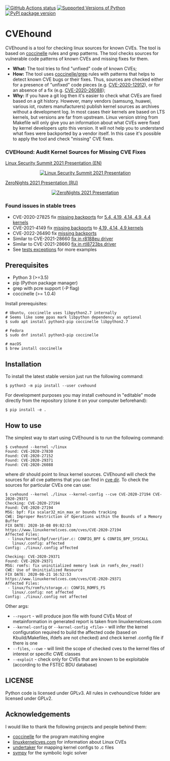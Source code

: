 [![GitHub Actions status](https://github.com/evdenis/cvehound/workflows/test/badge.svg)](https://github.com/evdenis/cvehound/actions?query=workflow%3Atest)
[![Supported Versions of Python](https://img.shields.io/pypi/pyversions/cvehound.svg)](https://pypi.org/project/cvehound)
[![PyPI package version](https://img.shields.io/pypi/v/cvehound.svg)](https://pypi.org/project/cvehound)

# CVEhound

CVEhound is a tool for checking linux sources for known CVEs.
The tool is based on [coccinelle](https://coccinelle.gitlabpages.inria.fr/website/)
rules and grep patterns. The tool checks sources for vulnerable
code patterns of known CVEs and missing fixes for them.

- **What:** The tool tries to find "unfixed" code of known CVEs;
- **How:** The tool uses [coccinelle/grep](cvehound/cve) rules with patterns that helps to detect known CVE bugs or their fixes. Thus, sources are checked either for a presence of "unfixed" code pieces (e.g. [CVE-2020-12912](cvehound/cve/CVE-2020-12912.cocci)), or for an absence of a fix (e.g. [CVE-2020-26088](cvehound/cve/CVE-2020-26088.cocci));
- **Why:** If you have a git log then it's easier to check what CVEs are fixed based on a git history. However, many vendors (samsung, huawei, various iot, routers manufacturers) publish kernel sources as archives without a development log. In most cases their kernels are based on LTS kernels, but versions are far from upstream. Linux version string from Makefile will only give you an information about what CVEs were fixed by kernel developers upto this version. It will not help you to understand what fixes were backported by a vendor itself. In this case it's possible to apply the tool and check "missing" CVE fixes.

### CVEHound: Audit Kernel Sources for Missing CVE Fixes

[Linux Security Summit 2021 Presentation (EN)](docs/LSS2021_CVEhound_en.pdf)

<p align="center">
  <a href="https://www.youtube.com/watch?v=jIDnVeZNUA8">
    <img src="https://img.youtube.com/vi/jIDnVeZNUA8/0.jpg" alt="Linux Security Summit 2021 Presentation"/>
  </a>
</p>

[ZeroNights 2021 Presentation (RU)](docs/ZN2021_CVEhound_ru.pdf)

<p align="center">
  <a href="https://www.youtube.com/watch?v=GG-YHLn5E1Q">
    <img src="https://img.youtube.com/vi/GG-YHLn5E1Q/0.jpg" alt="ZeroNights 2021 Presentation"/>
  </a>
</p>

### Found issues in stable trees

 - CVE-2020-27825 fix [missing backports](https://lkml.org/lkml/2021/1/21/1278) for [5.4, 4.19, 4.14, 4.9, 4.4 kernels](https://www.spinics.net/lists/stable/msg440412.html)
 - CVE-2021-4149 fix [missing backports](https://lore.kernel.org/stable/d1a3f31f-2205-6dce-0f33-6611972e48cd@gmx.com/T/#t) to [4.19, 4.14, 4.9 kernels](https://lore.kernel.org/stable/20220309064748.160978-1-denis.e.efremov@oracle.com/)
 - CVE-2022-26490 fix [missing backports](https://lore.kernel.org/all/20220321174006.47972-1-denis.e.efremov@oracle.com/)
 - Similar to CVE-2021-28660 [fix in r8188eu driver](https://lore.kernel.org/all/20220518070052.108287-1-denis.e.efremov@oracle.com/#r)
 - Similar to CVE-2021-28660 [fix in rtl8723bs driver](https://lore.kernel.org/all/20220520035730.5533-1-efremov@linux.com/)
 - See [tests exceptions](https://github.com/evdenis/cvehound/blob/master/tests/test_01_on_branch.py#L7) for more examples

## Prerequisites

- Python 3 (>=3.5)
- pip (Python package manager)
- grep with pcre support (-P flag)
- coccinelle (>= 1.0.4)

Install prerequisites:
``` shell
# Ubuntu, coccinelle uses libpython2.7 internally
# Seems like some ppas mark libpython dependency as optional
$ sudo apt install python3-pip coccinelle libpython2.7

# Fedora
$ sudo dnf install python3-pip coccinelle

# macOS
$ brew install coccinelle
```

## Installation

To install the latest stable version just run the following command:

``` shell
$ python3 -m pip install --user cvehound
```

For development purposes you may install cvehound in "editable" mode
directly from the repository (clone it on your computer beforehand):

``` shell
$ pip install -e .
```

## How to use

The simplest way to start using CVEhound is to run the following command:

``` shell
$ cvehound --kernel ~/linux
Found: CVE-2020-27830
Found: CVE-2020-27152
Found: CVE-2020-29371
Found: CVE-2020-26088
```

where *dir* should point to linux kernel sources. CVEhound will check the
sources for all cve patterns that you can find in [cve dir](/cvehound/cve/).
To check the sources for particular CVEs one can use:

``` shell
$ cvehound --kernel ./linux --kernel-config --cve CVE-2020-27194 CVE-2020-29371
Checking: CVE-2020-27194
Found: CVE-2020-27194
MSG: bpf: Fix scalar32_min_max_or bounds tracking
CWE: Improper Restriction of Operations within the Bounds of a Memory Buffer
FIX DATE: 2020-10-08 09:02:53
https://www.linuxkernelcves.com/cves/CVE-2020-27194
Affected Files:
 - linux/kernel/bpf/verifier.c: CONFIG_BPF & CONFIG_BPF_SYSCALL
   linux/.config: affected
Config: ./linux/.config affected

Checking: CVE-2020-29371
Found: CVE-2020-29371
MSG: romfs: fix uninitialized memory leak in romfs_dev_read()
CWE: Use of Uninitialized Resource
FIX DATE: 2020-08-21 16:52:53
https://www.linuxkernelcves.com/cves/CVE-2020-29371
Affected Files:
 - linux/fs/romfs/storage.c: CONFIG_ROMFS_FS
   linux/.config: not affected
Config: ./linux/.config not affected
```

Other args:
 - `--report` - will produce json file with found CVEs
   Most of metainformation in generated report is taken from linuxkernelcves.com
 - `--kernel-config` or `--kernel-config <file>` - will infer the kernel configuration required to
   build the affected code (based on Kbuild/Makefiles, ifdefs are not checked) and
   check kernel .config file if there is one
 - `--files`, `--cwe` - will limit the scope of checked cves to the kernel files of
   interest or specific CWE classes
 - `--exploit` - check only for CVEs that are known to be exploitable (according to
   the FSTEC BDU database)

## LICENSE

Python code is licensed under GPLv3. All rules in cvehound/cve folder are licensed under GPLv2.

## Acknowledgements

I would like to thank the following projects and people behind them:
 - [coccinelle](https://coccinelle.gitlabpages.inria.fr/website/) for the program matching engine
 - [linuxkernelcves.com](https://linuxkernelcves.com/) for information about Linux CVEs
 - [undertaker](https://vamos.informatik.uni-erlangen.de/trac/undertaker) for mapping kernel configs to .c files
 - [sympy](https://www.sympy.org/) for the symbolic logic solver
